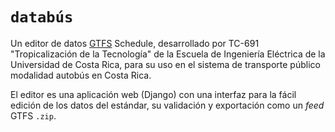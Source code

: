 # `databús`

Un editor de datos [GTFS](https://gtfs.org/) Schedule, desarrollado por TC-691 "Tropicalización de la Tecnología" de la Escuela de Ingeniería Eléctrica de la Universidad de Costa Rica, para su uso en el sistema de transporte público modalidad autobús en Costa Rica.

El editor es una aplicación web (Django) con una interfaz para la fácil edición de los datos del estándar, su validación y exportación como un _feed_ GTFS `.zip`.
